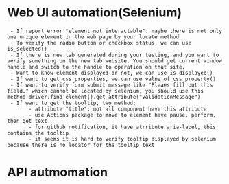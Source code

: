# Web UI automation(Selenium)
     - If report error "element not interactable": maybe there is not only one unique element in the web page by your locate method
     - To verify the radio button or checkbox status, we can use is_selected()
     - If there is new tab generated during your testing, and you want to verify something on the new tab website. You should get current window handle and switch to the handle to operation on that site.
     - Want to know element displayed or not, we can use is_displayed()
     - If want to get css properties, we can use value_of_css_property()
     - If want to verify form submit message like "Pleaes fill out this field." which cannot be located by selenium, you should use this method driver.find_element().get_attribute("validationMessage")
     - If want to get the tooltip, two method: 
           - attribute "title": not all component have this attribute
           - use Actions package to move to element have pause, perform, then get text
           - for github notification, it have atrribute aria-label, this contains the tooltip
           - it seems it is hard to verify tooltip displayed by selenium because there is no locator for the tooltip text

# API autmomation
